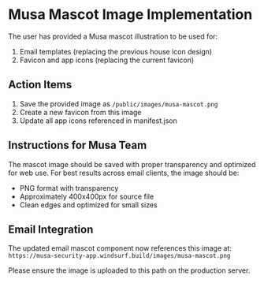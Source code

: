 # Musa Mascot Image Implementation

The user has provided a Musa mascot illustration to be used for:
1. Email templates (replacing the previous house icon design)
2. Favicon and app icons (replacing the current favicon)

## Action Items
1. Save the provided image as `/public/images/musa-mascot.png`
2. Create a new favicon from this image
3. Update all app icons referenced in manifest.json

## Instructions for Musa Team
The mascot image should be saved with proper transparency and optimized for web use.
For best results across email clients, the image should be:
- PNG format with transparency
- Approximately 400x400px for source file
- Clean edges and optimized for small sizes

## Email Integration
The updated email mascot component now references this image at:
`https://musa-security-app.windsurf.build/images/musa-mascot.png`

Please ensure the image is uploaded to this path on the production server.
